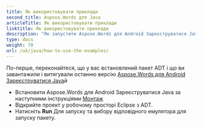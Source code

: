 ```yaml
---
title: Як використовувати приклади
second_title: Aspose.Words для Java
articleTitle: Як використовувати приклади
linktitle: Як використовувати приклади
description: "Як запустити Aspose.Words для Android Зареєструватися Java приклади."
type: docs
weight: 70
url: /uk/java/how-to-use-the-examples/
---
```


По-перше, переконайтеся, що у вас встановлений пакет ADT і що ви завантажили і витягували останню версію [Aspose.Words для Android Зареєструватися Java](https://releases.aspose.com/words/androidjava/)й

- Встановити Aspose.Words для Android Зареєструватися Java за наступними інструкціями [Монтаж](/words/uk/java/installation/)
- Відкрийте проект у робочому просторі Eclipse з ADT.
- Натисніть **Run** Для запуску та вибору відповідного емулятора для запуску пакету.
